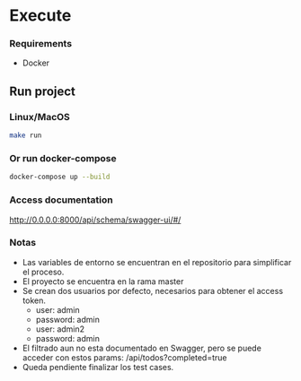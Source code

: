 # Execute
### Requirements
- Docker

## Run project
### Linux/MacOS
```bash
make run
```

### Or run docker-compose
```bash
docker-compose up --build
```


### Access documentation
http://0.0.0.0:8000/api/schema/swagger-ui/#/



### Notas 
- Las variables de entorno se encuentran en el repositorio para simplificar el proceso.
- El proyecto se encuentra en la rama master
- Se crean dos usuarios por defecto, necesarios para obtener el access token.
  - user: admin
  - password: admin
  - user: admin2
  - password: admin
- El filtrado aun no esta documentado en Swagger, pero se puede acceder con estos params: /api/todos?completed=true
- Queda pendiente finalizar los test cases.
